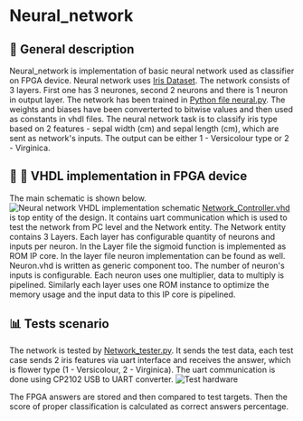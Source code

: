 # Neural_network
## :paperclip: General description
Neural_network is implementation of basic neural network used as classifier on FPGA device. Neural network uses [Iris Dataset](https://scikit-learn.org/stable/auto_examples/datasets/plot_iris_dataset.html). The network consists of 3 layers. First one has 3 neurones, second 2 neurons and there is 1 neuron in output layer. The network has been trained in [Python file neural.py](python_files/neural.py). The weights and biases have been converterted to bitwise values and then used as constants in vhdl files. The neural network task is to classify iris type based on 2 features - sepal width (cm) and sepal length (cm), which are sent as network's inputs. The output can be either 1 - Versicolour type or 2 - Virginica.
## :memo: :pencil: VHDL implementation in FPGA device
The main schematic is shown below.
![Neural network VHDL implementation schematic](https://github.com/Rekterlol/Neural_network/blob/main/doc/Schematics-Neural_Network_scheme.drawio.png)
[Network_Controller.vhd](src/Network_Controller.vhd) is top entity of the design. It contains uart communication which is used to test the network from PC level and the Network entity. The Network entity contains 3 Layers. Each layer has configurable quantity of neurons and inputs per neuron. In the Layer file the sigmoid function is implemented as ROM IP core. In the layer file neuron implementation can be found as well. Neuron.vhd is written as generic component too. The number of neuron's inputs is configurable. Each neuron uses one multiplier, data to multiply is pipelined. Similarly each layer uses one ROM instance to optimize the memory usage and the input data to this IP core is pipelined.
## :bar_chart: Tests scenario
The network is tested by [Network_tester.py](python_files/Network_tester.py). It sends the test data, each test case sends 2 iris features via uart interface and receives the answer, which is flower type (1 - Versicolour, 2 - Virginica). The uart communication is done using CP2102 USB to UART converter.
![Test hardware](https://github.com/Rekterlol/Neural_network/blob/main/doc/Schematics-Neural_Test.drawio.png)

The FPGA answers are stored and then compared to test targets. Then the score of proper classification is calculated as correct answers percentage.
